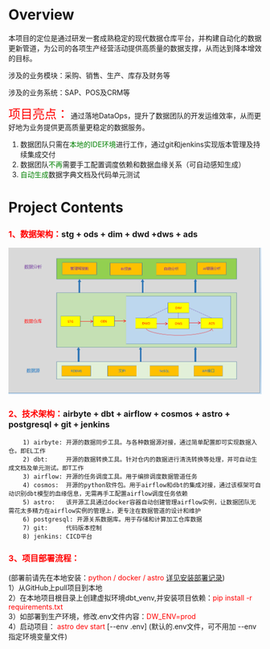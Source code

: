 Overview
========

本项目的定位是通过研发一套成熟稳定的现代数据仓库平台，并构建自动化的数据更新管道，为公司的各项生产经营活动提供高质量的数据支撑，从而达到降本增效的目标。

涉及的业务模块：采购、销售、生产、库存及财务等

涉及的业务系统：SAP、POS及CRM等

<font color=red size=5>项目亮点：</font> 
通过落地DataOps，提升了数据团队的开发运维效率，从而更好地为业务提供更高质量更稳定的数据服务。
1) 数据团队只需在<font color=green>本地的IDE环境</font>进行工作，通过git和jenkins实现版本管理及持续集成交付
2) 数据团队<font color=green>不再</font>需要手工配置调度依赖和数据血缘关系（可自动感知生成）
3) <font color=green>自动生成</font>数据字典文档及代码单元测试

Project Contents
================

### <font color=red>1、数据架构：</font>stg + ods + dim + dwd +dws + ads

![img.png](res/img1.png)

### <font color=red>2、技术架构：</font>airbyte + dbt + airflow + cosmos + astro + postgresql + git + jenkins 

        1) airbyte: 开源的数据同步工具。与各种数据源对接，通过简单配置即可实现数据入仓。即EL工作
        2) dbt:     开源的数据转换工具。针对仓内的数据进行清洗转换等处理，并可自动生成文档及单元测试。即T工作
        3) airflow: 开源的任务调度工具。用于编排调度数据管道任务
        4) cosmos:  开源的python软件包。用于airflow和dbt的集成对接，通过该框架可自动识别dbt模型的血缘信息，无需再手工配置airflow调度任务依赖
        5) astro:   该开源工具通过docker容器自动创建管理airflow实例，让数据团队无需花太多精力在airflow实例的管理上，更专注在数据管道的设计和维护
        6) postgresql: 开源关系数据库。用于存储和计算加工仓库数据
        7) git:     代码版本控制
        8) jenkins: CICD平台
        

### <font color=red>3、项目部署流程：</font>     
(部署前请先在本地安装：<font color=red>python / docker / astro</font>    [详见安装部署记录](./安装部署记录.md))  
1）从GitHub上pull项目到本地  
2）在本地项目根目录上创建虚拟环境dbt_venv,并安装项目依赖：<font color=red>pip install -r requirements.txt</font>   
3）如部署到生产环境，修改.env文件内容：<font color=red>DW_ENV=prod</font>     
4）启动项目： <font color=red>astro dev start</font>  [--env .env]  (默认的.env文件，可不用加 --env指定环境变量文件)
